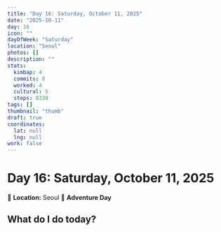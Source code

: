```yaml
---
title: "Day 16: Saturday, October 11, 2025"
date: "2025-10-11"
day: 16
icon: ""
dayOfWeek: "Saturday"
location: "Seoul"
photos: []
description: ""
stats:
  kimbap: 4
  commits: 0
  worked: 4
  cultural: 5
  steps: 8338
tags: []
thumbnail: "thumb"
draft: true
coordinates:
  lat: null
  lng: null
work: false
---
```

# Day 16: Saturday, October 11, 2025

📍 **Location:** Seoul
🎒 **Adventure Day**

## What do I do today?


